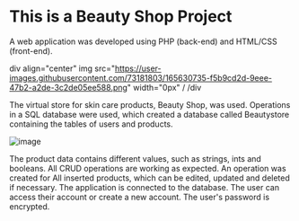 # This is a Beauty Shop Project

A web application was developed using PHP (back-end) and HTML/CSS (front-end).

div align="center"
img src="https://user-images.githubusercontent.com/73181803/165630735-f5b9cd2d-9eee-47b2-a2de-3c2de05ee588.png" width="0px" /
/div

The virtual store for skin care products, Beauty Shop, was used.
Operations in a SQL database were used, which created a database called Beautystore containing the tables of users and products.

![image](https://user-images.githubusercontent.com/73181803/165630450-9f278a78-ec01-42d4-9261-cd6033700d28.png)

The product data contains different values, such as strings, ints and booleans.
All CRUD operations are working as expected. An operation was created for All inserted products, which can be edited, updated and deleted if necessary.
The application is connected to the database.
The user can access their account or create a new account. The user's password is encrypted.
